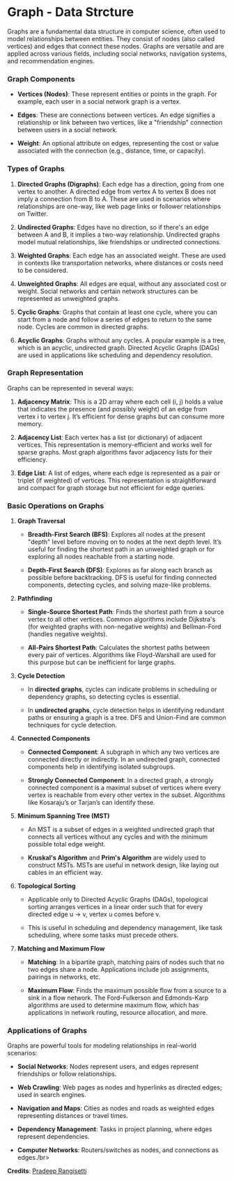 <h1>Graph - Data Strcture</h1>

Graphs are a fundamental data structure in computer science, often used to model relationships between entities. They consist of nodes (also called vertices) and edges that connect these nodes. Graphs are versatile and are applied across various fields, including social networks, navigation systems, and recommendation engines.

### Graph Components

*   **Vertices (Nodes)**: These represent entities or points in the graph. For example, each user in a social network graph is a vertex.
    
*   **Edges**: These are connections between vertices. An edge signifies a relationship or link between two vertices, like a "friendship" connection between users in a social network.
    
*   **Weight**: An optional attribute on edges, representing the cost or value associated with the connection (e.g., distance, time, or capacity).
    

### Types of Graphs

1.  **Directed Graphs (Digraphs)**: Each edge has a direction, going from one vertex to another. A directed edge from vertex A to vertex B does not imply a connection from B to A. These are used in scenarios where relationships are one-way, like web page links or follower relationships on Twitter.
    
2.  **Undirected Graphs**: Edges have no direction, so if there's an edge between A and B, it implies a two-way relationship. Undirected graphs model mutual relationships, like friendships or undirected connections.
    
3.  **Weighted Graphs**: Each edge has an associated weight. These are used in contexts like transportation networks, where distances or costs need to be considered.
    
4.  **Unweighted Graphs**: All edges are equal, without any associated cost or weight. Social networks and certain network structures can be represented as unweighted graphs.
    
5.  **Cyclic Graphs**: Graphs that contain at least one cycle, where you can start from a node and follow a series of edges to return to the same node. Cycles are common in directed graphs.
    
6.  **Acyclic Graphs**: Graphs without any cycles. A popular example is a tree, which is an acyclic, undirected graph. Directed Acyclic Graphs (DAGs) are used in applications like scheduling and dependency resolution.
    

### Graph Representation

Graphs can be represented in several ways:

1.  **Adjacency Matrix**: This is a 2D array where each cell (i, j) holds a value that indicates the presence (and possibly weight) of an edge from vertex i to vertex j. It’s efficient for dense graphs but can consume more memory.
    
2.  **Adjacency List**: Each vertex has a list (or dictionary) of adjacent vertices. This representation is memory-efficient and works well for sparse graphs. Most graph algorithms favor adjacency lists for their efficiency.
    
3.  **Edge List**: A list of edges, where each edge is represented as a pair or triplet (if weighted) of vertices. This representation is straightforward and compact for graph storage but not efficient for edge queries.
    

### Basic Operations on Graphs

1.  **Graph Traversal**
    
    *   **Breadth-First Search (BFS)**: Explores all nodes at the present "depth" level before moving on to nodes at the next depth level. It’s useful for finding the shortest path in an unweighted graph or for exploring all nodes reachable from a starting node.
        
    *   **Depth-First Search (DFS)**: Explores as far along each branch as possible before backtracking. DFS is useful for finding connected components, detecting cycles, and solving maze-like problems.
        
2.  **Pathfinding**
    
    *   **Single-Source Shortest Path**: Finds the shortest path from a source vertex to all other vertices. Common algorithms include Dijkstra's (for weighted graphs with non-negative weights) and Bellman-Ford (handles negative weights).
        
    *   **All-Pairs Shortest Path**: Calculates the shortest paths between every pair of vertices. Algorithms like Floyd-Warshall are used for this purpose but can be inefficient for large graphs.
        
3.  **Cycle Detection**
    
    *   In **directed graphs**, cycles can indicate problems in scheduling or dependency graphs, so detecting cycles is essential.
        
    *   In **undirected graphs**, cycle detection helps in identifying redundant paths or ensuring a graph is a tree. DFS and Union-Find are common techniques for cycle detection.
        
4.  **Connected Components**
    
    *   **Connected Component**: A subgraph in which any two vertices are connected directly or indirectly. In an undirected graph, connected components help in identifying isolated subgroups.
        
    *   **Strongly Connected Component**: In a directed graph, a strongly connected component is a maximal subset of vertices where every vertex is reachable from every other vertex in the subset. Algorithms like Kosaraju’s or Tarjan’s can identify these.
        
5.  **Minimum Spanning Tree (MST)**
    
    *   An MST is a subset of edges in a weighted undirected graph that connects all vertices without any cycles and with the minimum possible total edge weight.
        
    *   **Kruskal's Algorithm** and **Prim's Algorithm** are widely used to construct MSTs. MSTs are useful in network design, like laying out cables in an efficient way.
        
6.  **Topological Sorting**
    
    *   Applicable only to Directed Acyclic Graphs (DAGs), topological sorting arranges vertices in a linear order such that for every directed edge u -> v, vertex u comes before v.
        
    *   This is useful in scheduling and dependency management, like task scheduling, where some tasks must precede others.
        
7.  **Matching and Maximum Flow**
    
    *   **Matching**: In a bipartite graph, matching pairs of nodes such that no two edges share a node. Applications include job assignments, pairings in networks, etc.
        
    *   **Maximum Flow**: Finds the maximum possible flow from a source to a sink in a flow network. The Ford-Fulkerson and Edmonds-Karp algorithms are used to determine maximum flow, which has applications in network routing, resource allocation, and more.
        

### Applications of Graphs

Graphs are powerful tools for modeling relationships in real-world scenarios:

*   **Social Networks**: Nodes represent users, and edges represent friendships or follow relationships.
    
*   **Web Crawling**: Web pages as nodes and hyperlinks as directed edges; used in search engines.
    
*   **Navigation and Maps**: Cities as nodes and roads as weighted edges representing distances or travel times.
    
*   **Dependency Management**: Tasks in project planning, where edges represent dependencies.
    
*   **Computer Networks**: Routers/switches as nodes, and connections as edges./br>


<b>Credits</b>: [Pradeep Rangisetti](https://www.linkedin.com/in/pradeepbyme)